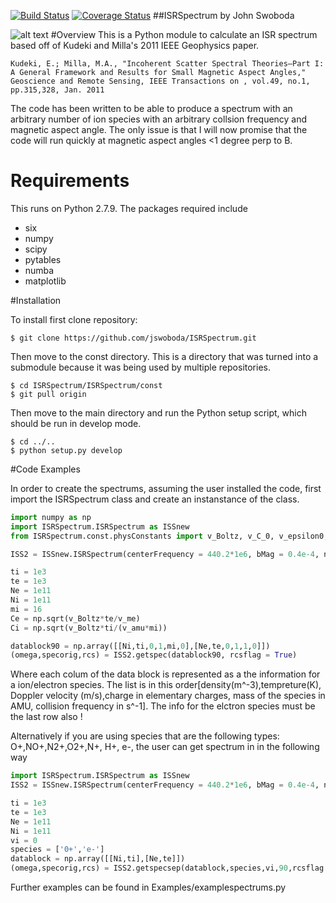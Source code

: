 [![Build Status](https://travis-ci.org/jswoboda/ISRSpectrum.svg)](https://travis-ci.org/jswoboda/ISRSpectrum)
[![Coverage Status](https://coveralls.io/repos/jswoboda/ISRSpectrum/badge.svg)](https://coveralls.io/r/jswoboda/ISRSpectrum)
##ISRSpectrum
by John Swoboda

![alt text](https://raw.github.com/jswoboda/ISRSpectrum/master/logofig.png "ISR Spectrum")
#Overview
This is a Python module to calculate an ISR spectrum  based off of Kudeki and Milla's 2011 IEEE Geophysics paper.

	Kudeki, E.; Milla, M.A., "Incoherent Scatter Spectral Theories—Part I: A General Framework and Results for Small Magnetic Aspect Angles," Geoscience and Remote Sensing, IEEE Transactions on , vol.49, no.1, pp.315,328, Jan. 2011

The code has been written to be able to produce a spectrum with an arbitrary number of ion species with an arbitrary collsion frequency and magnetic aspect angle. The only issue is that I will now promise that the code will run quickly at magnetic aspect angles <1 degree perp to B.
# Requirements
This runs on Python 2.7.9. The packages required include
* six
* numpy
* scipy
* pytables
* numba
* matplotlib

#Installation

To install first clone repository:

	$ git clone https://github.com/jswoboda/ISRSpectrum.git

Then move to the const directory. This is a directory that was turned into a submodule because it was being used by multiple repositories.

	$ cd ISRSpectrum/ISRSpectrum/const
	$ git pull origin

Then move to the main directory and run the Python setup script, which should be run in develop mode.

	$ cd ../..
	$ python setup.py develop

#Code Examples

In order to create the spectrums, assuming the user installed the code, first import the ISRSpectrum class and create an instanstance of the class.

~~~python
import numpy as np
import ISRSpectrum.ISRSpectrum as ISSnew
from ISRSpectrum.const.physConstants import v_Boltz, v_C_0, v_epsilon0, v_elemcharge, v_me, v_amu

ISS2 = ISSnew.ISRSpectrum(centerFrequency = 440.2*1e6, bMag = 0.4e-4, nspec=129, sampfreq=50e3,dFlag=True)

ti = 1e3
te = 1e3
Ne = 1e11
Ni = 1e11
mi = 16
Ce = np.sqrt(v_Boltz*te/v_me)
Ci = np.sqrt(v_Boltz*ti/(v_amu*mi))

datablock90 = np.array([[Ni,ti,0,1,mi,0],[Ne,te,0,1,1,0]])
(omega,specorig,rcs) = ISS2.getspec(datablock90, rcsflag = True)
~~~

Where each colum of the data block is represented as a the information for a ion/electron species. The list is in this order[density(m^-3),tempreture(K), Doppler velocity (m/s),charge in elementary charges, mass of the species in AMU, collision frequency in s^-1]. The info for the elctron species must be the last row also !

Alternatively if you are using species that are the following types: O+,NO+,N2+,O2+,N+, H+, e-, the user can get spectrum in in the following way

~~~python
import ISRSpectrum.ISRSpectrum as ISSnew
ISS2 = ISSnew.ISRSpectrum(centerFrequency = 440.2*1e6, bMag = 0.4e-4, nspec=129, sampfreq=50e3,dFlag=True)

ti = 1e3
te = 1e3
Ne = 1e11
Ni = 1e11
vi = 0
species = ['0+','e-']
datablock = np.array([[Ni,ti],[Ne,te]])
(omega,specorig,rcs) = ISS2.getspecsep(datablock,species,vi,90,rcsflag = True)
~~~

Further examples can be found in Examples/examplespectrums.py
